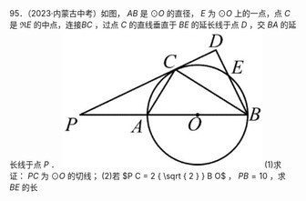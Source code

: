 95．（2023·内蒙古中考）如图， $A B$ 是 $\odot O$ 的直径， $E$ 为 $\odot O$ 上的一点，点 $C$ 是 $\Re E$ 的中点，连接$B C$ ，过点 $C$ 的直线垂直于 $B E$ 的延长线于点 $D$ ，交 $B A$ 的延长线于点 $P$ ．
![](<../../qs_image_DB/专题3-6__圆的综合（27类题型）（解析版）/d1411f44110f3b6cc6f1fdf2e7236975b6fb2e8531d4cd5752436aaae98feff3.jpg>)
(1)求证： $P C$ 为 $\odot O$ 的切线； (2)若 $P C = 2 { \sqrt { 2 } } B O$ ， $P B = 1 0$ ，求 $B E$ 的长
